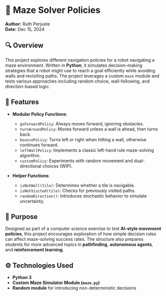 # 🧠 Maze Solver Policies

**Author:** Ruth Perjuste  
**Date:** Dec 15, 2024  

## 🔍 Overview

This project explores different navigation policies for a robot navigating a maze environment. Written in **Python**, it simulates decision-making strategies that a robot might use to reach a goal efficiently while avoiding walls and revisiting paths. The project leverages a custom `maze` module and tests various approaches including random choice, wall-following, and direction-based logic.

## 📁 Features

- **Modular Policy Functions**:
  - `goForwardPolicy`: Always moves forward, ignoring obstacles.
  - `turnAroundPolicy`: Moves forward unless a wall is ahead, then turns back.
  - `bouncePolicy`: Turns left or right when hitting a wall, otherwise continues forward.
  - `leftWallPolicy`: Implements a classic left-hand rule maze-solving algorithm.
  - `customPolicy`: Experiments with random movement and dual-directional choices (WIP).

- **Helper Functions**:
  - `isNotWall(tile)`: Determines whether a tile is navigable.
  - `isNotVisited(tile)`: Checks for previously visited paths.
  - `randomDirection()`: Introduces stochastic behavior to simulate uncertainty.

## 🎯 Purpose

Designed as part of a computer science exercise to test **AI-style movement policies**, this project encourages exploration of how simple decision rules can affect maze-solving success rates. The structure also prepares students for more advanced topics in **pathfinding**, **autonomous agents**, and **reinforcement learning**.

## ⚙️ Technologies Used

- **Python 3**
- **Custom Maze Simulator Module (`maze.py`)**
- **Random module** for introducing non-deterministic decisions



